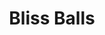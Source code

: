 ---
layout: recette
categories: [recettes]
hidden: true
lang: fr
sitemap: true
title: Bliss Balls
type: sucre
utensils:
  - saladier
recettes:
  Classique:
    ingredients: 
      - nom: beurre de cacahuète
        qte: 200
        unite: gr
        variable: true
      - nom: flocons d'avoine
        qte: 50
        unite: gr
      - nom: noix de coco rapée
        qte: 15
        unite: gr
      - nom: cacao en poudre non sucré
        qte: 10
        unite: gr
      - nom: graines
        qte: 10
        unite: gr
      - nom: miel
        qte: 20
        unite: gr
    etapes:
      - label: Préparation
        details:
          - Mélanger tous les ingrédients
          - Former des petites boules
          - Réserver au frais
---